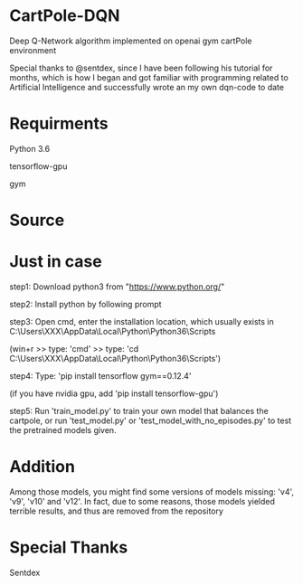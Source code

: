 # CartPole-DQN
Deep Q-Network algorithm implemented on openai gym cartPole environment

Special thanks to @sentdex, since I have been following his tutorial for months, which is how I began and got familiar with programming related to Artificial Intelligence and successfully wrote an my own dqn-code to date

# Requirments
Python 3.6

tensorflow-gpu

gym

# Source



# Just in case
step1: Download python3 from "https://www.python.org/"

step2: Install python by following prompt

step3: Open cmd, enter the installation location, which usually exists in C:\Users\XXX\AppData\Local\Python\Python36\Scripts 

(win+r >> type: 'cmd' >> type: 'cd C:\Users\XXX\AppData\Local\Python\Python36\Scripts')

step4: Type: 'pip install tensorflow gym==0.12.4'

(if you have nvidia gpu, add 'pip install tensorflow-gpu')

step5: Run 'train_model.py' to train your own model that balances the cartpole, or run 'test_model.py' or 'test_model_with_no_episodes.py' to test the pretrained models given.

# Addition

Among those models, you might find some versions of models missing: 'v4', 'v9', 'v10' and 'v12'. In fact, due to some reasons, those models yielded terrible results, and thus are removed from the repository

# Special Thanks

Sentdex
